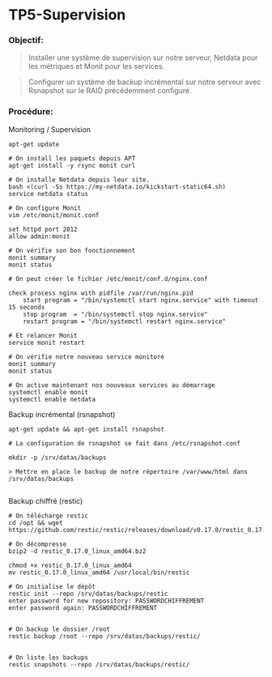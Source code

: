 # TP5-Supervision


### Objectif:

> Installer une système de supervision sur notre serveur, Netdata pour les métriques et Monit pour les services.

> Configurer un système de backup incrémental sur notre serveur avec Rsnapshot sur le RAID précédemment configuré.


### Procédure:

Monitoring / Supervision

```
apt-get update

# On install les paquets depuis APT
apt-get install -y rsync monit curl

# On installe Netdata depuis leur site. 
bash <(curl -Ss https://my-netdata.io/kickstart-static64.sh)
service netdata status

# On configure Monit
vim /etc/monit/monit.conf

set httpd port 2812
allow admin:monit

# On vérifie son bon fonctionnement
monit summary
monit status

# On peut créer le fichier /etc/monit/conf.d/nginx.conf

check process nginx with pidfile /var/run/nginx.pid
    start program = "/bin/systemctl start nginx.service" with timeout 15 seconds
    stop program  = "/bin/systemctl stop nginx.service"
    restart program = "/bin/systemctl restart nginx.service"

# Et relancer Monit
service monit restart

# On vérifie notre nouveau service monitoré
monit summary
monit status

# On active maintenant nos nouveaux services au démarrage
systemctl enable monit
systemctl enable netdata
```

Backup incrémental (rsnapshot)

```
apt-get update && apt-get install rsnapshot

# La configuration de rsnapshot se fait dans /etc/rsnapshot.conf

mkdir -p /srv/datas/backups

> Mettre en place le backup de notre répertoire /var/www/html dans /srv/datas/backups


```

Backup chiffré (restic)

```
# On télécharge restic
cd /opt && wget https://github.com/restic/restic/releases/download/v0.17.0/restic_0.17.0_linux_amd64.bz2

# On décompresse
bzip2 -d restic_0.17.0_linux_amd64.bz2

chmod +x restic_0.17.0_linux_amd64
mv restic_0.17.0_linux_amd64 /usr/local/bin/restic

# On initialise le dépôt
restic init --repo /srv/datas/backups/restic
enter password for new repository: PASSWORDCHIFFREMENT
enter password again: PASSWORDCHIFFREMENT


# On backup le dossier /root
restic backup /root --repo /srv/datas/backups/restic/


# On liste les backups
restic snapshots --repo /srv/datas/backups/restic/
```
